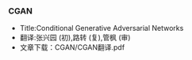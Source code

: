 ### CGAN ###
* Title:Conditional Generative Adversarial Networks
* 翻译:张兴园 (初),路转 (复),管枫 (审)
* 文章下载：CGAN/CGAN翻译.pdf